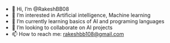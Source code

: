 - 👋 Hi, I’m @RakeshBB08
- 👀 I’m interested in Artificial intelligence, Machine learning
- 🌱 I’m currently learning basics of AI and programing languages
- 💞️ I’m looking to collaborate on AI projects
- 📫 How to reach me: rakeshbb108@gmail.com

<!---
RakeshBB08/RakeshBB08 is a ✨ special ✨ repository because its `README.md` (this file) appears on your GitHub profile.
You can click the Preview link to take a look at your changes.
--->
